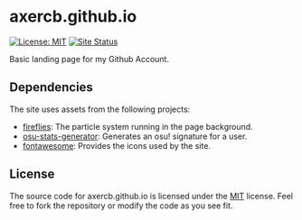 # axercb.github.io

[![License: MIT](https://img.shields.io/badge/License-MIT-yellow.svg)](https://opensource.org/licenses/MIT)
[![Site Status](https://img.shields.io/website?url=https%3A%2F%2Faxercb.github.io)](https://axercb.github.io)

Basic landing page for my Github Account.

## Dependencies

The site uses assets from the following projects:

* [fireflies](https://github.com/Eluvade/fireflies): The particle system running in the page background.
* [osu-stats-generator](https://github.com/solstice23/osu-stats-signature): Generates an osu! signature for a user.
* [fontawesome](https://fontawesome.com/v4/): Provides the icons used by the site.

## License
The source code for axercb.github.io is licensed under the [MIT](LICENSE) license. Feel free to fork the repository or modify the code as you see fit.